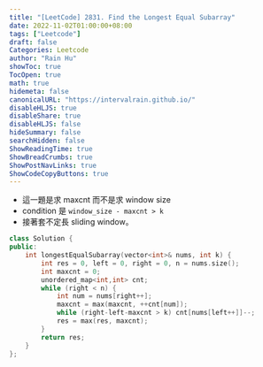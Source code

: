 ```yaml
---
title: "[LeetCode] 2831. Find the Longest Equal Subarray"
date: 2022-11-02T01:00:00+08:00
tags: ["Leetcode"]
draft: false
Categories: Leetcode
author: "Rain Hu"
showToc: true
TocOpen: true
math: true
hidemeta: false
canonicalURL: "https://intervalrain.github.io/"
disableHLJS: true
disableShare: true
disableHLJS: false
hideSummary: false
searchHidden: false
ShowReadingTime: true
ShowBreadCrumbs: true
ShowPostNavLinks: true
ShowCodeCopyButtons: true
---
```

+ 這一題是求 maxcnt 而不是求 window size
+ condition 是 `window_size - maxcnt > k`
+ 接著套不定長 sliding window。
```cpp
class Solution {
public:
    int longestEqualSubarray(vector<int>& nums, int k) {
        int res = 0, left = 0, right = 0, n = nums.size();
        int maxcnt = 0;
        unordered_map<int,int> cnt;
        while (right < n) {
            int num = nums[right++];
            maxcnt = max(maxcnt, ++cnt[num]);
            while (right-left-maxcnt > k) cnt[nums[left++]]--;
            res = max(res, maxcnt);
        }
        return res;
    }
};
```